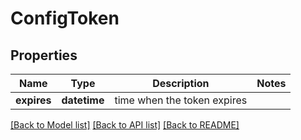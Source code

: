 # ConfigToken

## Properties
Name | Type | Description | Notes
------------ | ------------- | ------------- | -------------
**expires** | **datetime** | time when the token expires | 

[[Back to Model list]](../README.md#documentation-for-models) [[Back to API list]](../README.md#documentation-for-api-endpoints) [[Back to README]](../README.md)

